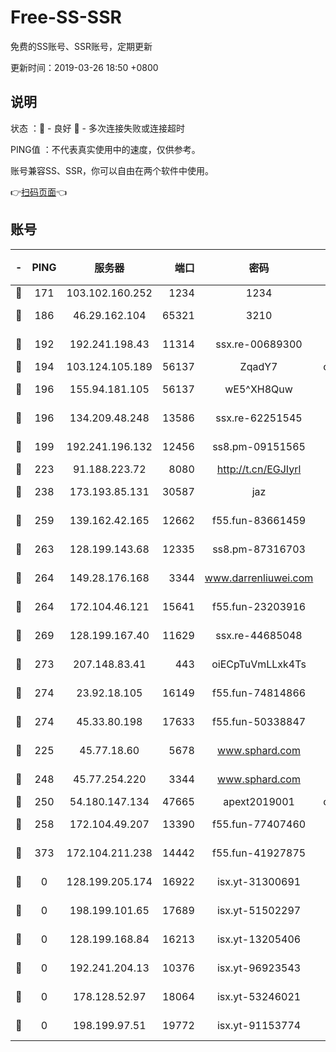 # Free-SS-SSR

免费的SS账号、SSR账号，定期更新

更新时间：2019-03-26 18:50 +0800

## 说明

状态     ：🙂 - 良好 🙁 - 多次连接失败或连接超时

PING值   ：不代表真实使用中的速度，仅供参考。

账号兼容SS、SSR，你可以自由在两个软件中使用。

👉[扫码页面](https://liesauer.github.io/Free-SS-SSR/)👈

## 账号

|-|PING|服务器|端口|密码|加密方式|区域|
|:----:|:----:|:-----:|-----:|:----:|:----:|:----:|
|🙂|171|103.102.160.252|1234|1234|rc4-md5|JP|
|🙂|186|46.29.162.104|65321|3210|aes-256-ctr|RU|
|🙂|192|192.241.198.43|11314|ssx.re-00689300|aes-256-cfb|US|
|🙂|194|103.124.105.189|56137|ZqadY7|chacha20|US|
|🙂|196|155.94.181.105|56137|wE5^XH8Quw|aes-256-cfb|US|
|🙂|196|134.209.48.248|13586|ssx.re-62251545|aes-256-cfb|US|
|🙂|199|192.241.196.132|12456|ss8.pm-09151565|aes-256-cfb|US|
|🙂|223|91.188.223.72|8080|http://t.cn/EGJIyrl|rc4-md5|RU|
|🙂|238|173.193.85.131|30587|jaz|aes-256-cfb|US|
|🙂|259|139.162.42.165|12662|f55.fun-83661459|aes-256-cfb|SG|
|🙂|263|128.199.143.68|12335|ss8.pm-87316703|aes-256-cfb|SG|
|🙂|264|149.28.176.168|3344|www.darrenliuwei.com|aes-256-cfb|AU|
|🙂|264|172.104.46.121|15641|f55.fun-23203916|aes-256-cfb|SG|
|🙂|269|128.199.167.40|11629|ssx.re-44685048|aes-256-cfb|SG|
|🙂|273|207.148.83.41|443|oiECpTuVmLLxk4Ts|aes-256-cfb|AU|
|🙂|274|23.92.18.105|16149|f55.fun-74814866|aes-256-cfb|US|
|🙂|274|45.33.80.198|17633|f55.fun-50338847|aes-256-cfb|US|
|🙂|225|45.77.18.60|5678|www.sphard.com|aes-256-cfb|JP|
|🙂|248|45.77.254.220|3344|www.sphard.com|aes-256-cfb|SG|
|🙂|250|54.180.147.134|47665|apext2019001|chacha20|KR|
|🙂|258|172.104.49.207|13390|f55.fun-77407460|aes-256-cfb|SG|
|🙂|373|172.104.211.238|14442|f55.fun-41927875|aes-256-cfb|US|
|🙁|0|128.199.205.174|16922|isx.yt-31300691|aes-256-cfb|SG|
|🙁|0|198.199.101.65|17689|isx.yt-51502297|aes-256-cfb|US|
|🙁|0|128.199.168.84|16213|isx.yt-13205406|aes-256-cfb|SG|
|🙁|0|192.241.204.13|10376|isx.yt-96923543|aes-256-cfb|US|
|🙁|0|178.128.52.97|18064|isx.yt-53246021|aes-256-cfb|SG|
|🙁|0|198.199.97.51|19772|isx.yt-91153774|aes-256-cfb|US|
